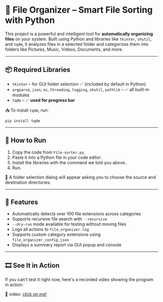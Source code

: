 <!DOCTYPE html>
<html lang="en">
<head>
  <meta charset="UTF-8">
</head>
<body>

  <h1>📂 File Organizer – Smart File Sorting with Python</h1>

  <p>
    This project is a powerful and intelligent tool for <strong>automatically organizing files</strong> on your system. Built using Python and libraries like <code>tkinter</code>, <code>shutil</code>, and <code>tqdm</code>, it analyzes files in a selected folder and categorizes them into folders like Pictures, Music, Videos, Documents, and more.
  </p>

  <hr>

  <h2>📦 Required Libraries</h2>
  <ul>
    <li><code>tkinter</code> – for GUI folder selection ✅ (included by default in Python)</li>
    <li><code>argparse</code>, <code>json</code>, <code>os</code>, <code>threading</code>, <code>logging</code>, <code>shutil</code>, <code>pathlib</code> – ✅ all built-in modules</li>
    <li><code>tqdm</code> – ✅ <strong>used for progress bar</strong></li>
  </ul>

  <p>📥 To install <code>tqdm</code>, run:</p>
  <pre><code>pip install tqdm</code></pre>

  <hr>

  <h2>🚀 How to Run</h2>
  <ol>
    <li>Copy the code from <code>File-sorter.py</code>.</li>
    <li>Paste it into a Python file in your code editor.</li>
    <li>Install the libraries with the command we told you above..</li>
    <li>Run.</li>
  </ol>

  <p>📂 A folder selection dialog will appear asking you to choose the source and destination directories.</p>

  <hr>

  <h2>🧠 Features</h2>
  <ul>
    <li>Automatically detects over 100 file extensions across categories</li>
    <li>Supports recursive file search with <code>--recursive</code></li>
    <li><code>--dry-run</code> mode available for testing without moving files</li>
    <li>Logs all actions to <code>file_organizer.log</code></li>
    <li>Supports custom category extensions using <code>file_organizer_config.json</code></li>
    <li>Displays a summary report via GUI popup and console</li>
  </ul>

  <hr>

  <h2>🎞️ See It in Action</h2>
  <p>If you can't test it right now, here's a recorded video showing the program in action:</p>

  <p>🎥 video:
    <a href="https://github.com/iliaseymari/File-sorter/raw/refs/heads/main/online-screen-recorder-2025-07-24--11-02-43.mp4">click on me!</a>
  </p>


